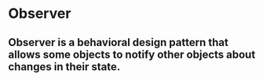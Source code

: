 # Observer

## Observer is a behavioral design pattern that allows some objects to notify other objects about changes in their state.